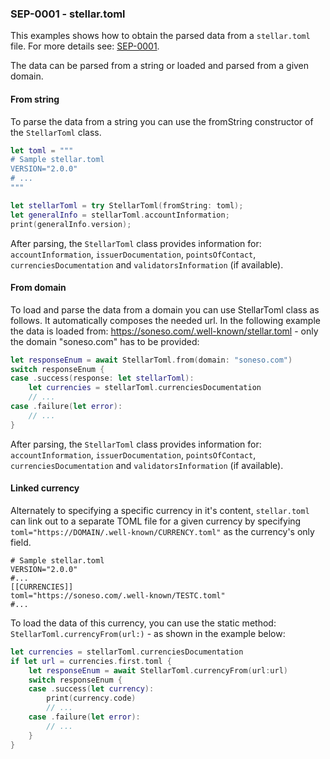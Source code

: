 
### SEP-0001 - stellar.toml

This examples shows how to obtain the parsed data from a ```stellar.toml``` file. For more details see: [SEP-0001](https://github.com/stellar/stellar-protocol/blob/master/ecosystem/sep-0001.md).

The data can be parsed from a string or loaded and parsed from a given domain. 

#### From string

To parse the data from a string you can use the fromString constructor of the ```StellarToml```  class.

```swift
let toml = """
# Sample stellar.toml
VERSION="2.0.0"
# ...
"""

let stellarToml = try StellarToml(fromString: toml);
let generalInfo = stellarToml.accountInformation;
print(generalInfo.version);

```
After parsing, the ```StellarToml``` class provides information for: ```accountInformation```, ```issuerDocumentation```, ```pointsOfContact```, ```currenciesDocumentation``` and ```validatorsInformation``` (if available). 

#### From domain

To load and parse the data from a domain you can use StellarToml class as follows. It automatically composes the needed url. In the following example the data is loaded from: https://soneso.com/.well-known/stellar.toml - only the domain "soneso.com" has to be provided:

```swift
let responseEnum = await StellarToml.from(domain: "soneso.com")
switch responseEnum {
case .success(response: let stellarToml):
    let currencies = stellarToml.currenciesDocumentation
    // ...
case .failure(let error):
    // ...
}
```

After parsing, the ```StellarToml``` class provides information for: ```accountInformation```, ```issuerDocumentation```, ```pointsOfContact```, ```currenciesDocumentation``` and ```validatorsInformation``` (if available). 

#### Linked currency
Alternately to specifying a specific currency in it's content, ```stellar.toml``` can link out to a separate TOML file for a given currency by specifying ```toml="https://DOMAIN/.well-known/CURRENCY.toml"``` as the currency's only field. 

```
# Sample stellar.toml
VERSION="2.0.0"
#...
[[CURRENCIES]]
toml="https://soneso.com/.well-known/TESTC.toml"
#...
```
To load the data of this currency, you can use the static method:  ```StellarToml.currencyFrom(url:)```  - as shown in the example below:

```swift
let currencies = stellarToml.currenciesDocumentation
if let url = currencies.first.toml {
    let responseEnum = await StellarToml.currencyFrom(url:url)
    switch responseEnum {
    case .success(let currency):
        print(currency.code)
        // ...
    case .failure(let error):
        // ...
    }
}                    
```

